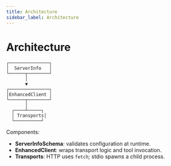 ```yaml
---
title: Architecture
sidebar_label: Architecture
---
```


# Architecture

```text
┌───────────────┐
│  ServerInfo   │
└──────┬────────┘
       │
       ▼
┌───────────────┐
│EnhancedClient │
└──────┬────────┘
       │
  ┌────┴─────┐
  │ Transports│
  └──────────┘
```

Components:

- **ServerInfoSchema**: validates configuration at runtime.
- **EnhancedClient**: wraps transport logic and tool invocation.
- **Transports**: HTTP uses `fetch`; stdio spawns a child process.
